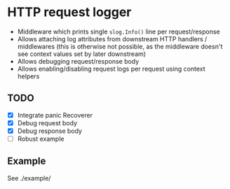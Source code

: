 # HTTP request logger

- Middleware which prints single `slog.Info()` line per request/response
- Allows attaching log attributes from downstream HTTP handlers / middlewares (this is otherwise not possible, as the middleware doesn't see context values set by later downstream)
- Allows debugging request/response body
- Allows enabling/disabling request logs per request using context helpers

## TODO
- [x] Integrate panic Recoverer
- [x] Debug request body
- [x] Debug response body
- [ ] Robust example

## Example
See ./example/
